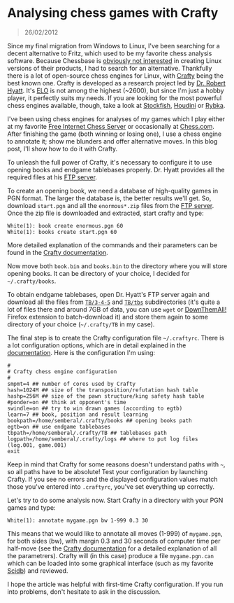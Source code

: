 # Analysing chess games with Crafty
> 26/02/2012

Since my final migration from Windows to Linux, I've been searching for a decent alternative to Fritz, which used to be my favorite chess analysis software. Because Chessbase is [obviously not interested](http://www.chessbase.com/newsdetail.asp?newsid=3189) in creating Linux versions of their products, I had to search for an alternative. Thankfully there is a lot of open-source chess engines for Linux, with [Crafty](http://www.craftychess.com/) being the best known one. Crafty is developed as a research project led by [Dr. Robert Hyatt](http://www.cis.uab.edu/info/faculty/hyatt/hyatt.html). It's [ELO](http://en.wikipedia.org/wiki/Elo_rating_system) is not among the highest (~2600), but since I'm just a hobby player, it perfectly suits my needs. If you are looking for the most powerful chess engines available, though, take a look at [Stockfish](http://www.stockfishchess.com/),  [Houdini](http://www.cruxis.com/chess/houdini.htm) or [Rybka](http://www.rybkachess.com).

I've been using chess engines for analyses of my games which I play either at my favorite [Free Internet Chess Server](http://www.freechess.org/) or occasionally at [Chess.com](http://www.chess.com/). After finishing the game (both winning or losing one), I use a chess engine to annotate it; show me blunders and offer alternative moves. In this blog post, I'll show how to do it with Crafty.

To unleash the full power of Crafty, it's necessary to configure it to use opening books and endgame tablebases properly. Dr. Hyatt provides all the required files at his [FTP server](ftp://ftp.cis.uab.edu/pub/hyatt/).

To create an opening book, we need a database of high-quality games in PGN format. The larger the database is, the better results we'll get. So, download `start.pgn` and all the `enormous*.zip` files from the [FTP server](ftp://ftp.cis.uab.edu/pub/hyatt/pgn). Once the zip file is downloaded and extracted, start crafty and type:

```
White(1): book create enormous.pgn 60
White(1): books create start.pgn 60
```

More detailed explanation of the commands and their parameters can be found in the [Crafty documentation](http://www.cis.uab.edu/hyatt/craftydoc.html#Opening%20Book).

Now move both `book.bin` and `books.bin` to the directory where you will store opening books. It can be directory of your choice, I decided for `~/.crafty/books`.

To obtain endgame tablebases, open Dr. Hyatt's FTP server again and download all the files from [`TB/3-4-5`](ftp://ftp.cis.uab.edu/pub/hyatt/TB/3-4-5) and [`TB/tbs`](ftp://ftp.cis.uab.edu/pub/hyatt/TB/tbs) subdirectories (it's quite a lot of files there and around 7GB of data, you can use `wget` or [DownThemAll!](https://addons.mozilla.org/en-US/firefox/addon/downthemall/) Firefox extension to batch-download it) and store them again to some directory of your choice (`~/.crafty/TB` in my case).

The final step is to create the Crafty configuration file `~/.craftyrc`. There is a lot configuration options, which are in detail explained in the [documentation](http://www.cis.uab.edu/hyatt/craftydoc.html). Here is the configuration I'm using:

```
#
# Crafty chess engine configuration
#
smpmt=4 ## number of cores used by Crafty
hash=1024M ## size of the transposition/refutation hash table
hashp=256M ## size of the pawn structure/king safety hash table
#ponder=on ## think at opponent's time
swindle=on ## try to win drawn games (according to egtb)
learn=7 ## book, position and result learning
bookpath=/home/semberal/.crafty/books ## opening books path
egtb=on ## use endgame tablebases
tbpath=/home/semberal/.crafty/TB ## tablebases path
logpath=/home/semberal/.crafty/logs ## where to put log files (log.001, game.001)
exit
```

Keep in mind that Crafty for some reasons doesn't understand paths with `~`, so all paths have to be absolute! Test your configuration by launching Crafty. If you see no errors and the displayed configuration values match those you've entered into `.craftyrc`, you've set everything up correctly.

Let's try to do some analysis now. Start Crafty in a directory with your PGN games and type:

```
White(1): annotate mygame.pgn bw 1-999 0.3 30
```

This means that we would like to annotate all moves (1-999) of `mygame.pgn`, for both sides (bw), with margin 0.3 and 30 seconds of computer time per half-move (see the [Crafty documentation](http://www.cis.uab.edu/hyatt/craftydoc.html) for a detailed explanation of all the parametrers). Crafty will (in this case) produce a file `mygame.pgn.can` which can be loaded into some graphical interface (such as my favorite [Scidb](http://scidb.sourceforge.net/)) and reviewed.

I hope the article was helpful with first-time Crafty configuration. If you run into problems, don't hesitate to ask in the discussion.

